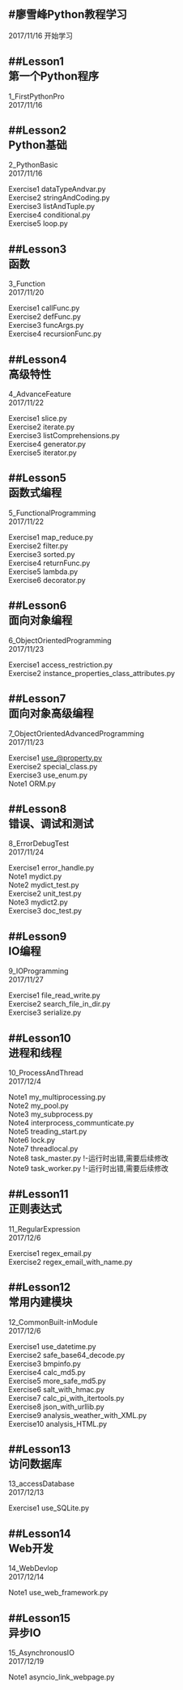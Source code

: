 #廖雪峰Python教程学习
---
2017/11/16 开始学习

##Lesson1<br/>
第一个Python程序
---
1_FirstPythonPro<br/>
2017/11/16

##Lesson2<br/>
Python基础
---
2_PythonBasic<br/>
2017/11/16

Exercise1 dataTypeAndvar.py<br/>
Exercise2 stringAndCoding.py<br/>
Exercise3 listAndTuple.py<br/>
Exercise4 conditional.py<br/>
Exercise5 loop.py

##Lesson3<br/>
函数
---
3_Function<br/>
2017/11/20

Exercise1 callFunc.py<br/>
Exercise2 defFunc.py<br/>
Exercise3 funcArgs.py<br/>
Exercise4 recursionFunc.py

##Lesson4<br/>
高级特性
---
4_AdvanceFeature<br/>
2017/11/22

Exercise1 slice.py<br/>
Exercise2 iterate.py<br/>
Exercise3 listComprehensions.py<br/>
Exercise4 generator.py<br/>
Exercise5 iterator.py<br/>

##Lesson5<br/>
函数式编程
---
5_FunctionalProgramming<br/>
2017/11/22

Exercise1 map_reduce.py<br/>
Exercise2 filter.py<br/>
Exercise3 sorted.py<br/>
Exercise4 returnFunc.py<br/>
Exercise5 lambda.py<br/>
Exercise6 decorator.py<br/>

##Lesson6<br/>
面向对象编程
---
6_ObjectOrientedProgramming<br/>
2017/11/23

Exercise1 access_restriction.py<br/>
Exercise2 instance_properties_class_attributes.py<br/>

##Lesson7<br/>
面向对象高级编程
---
7_ObjectOrientedAdvancedProgramming<br/>
2017/11/23

Exercise1 use_@property.py<br/>
Exercise2 special_class.py<br/>
Exercise3 use_enum.py<br/>
Note1	  ORM.py<br/>

##Lesson8<br/>
错误、调试和测试
---
8_ErrorDebugTest<br/>
2017/11/24

Exercise1 error_handle.py<br/>
Note1	  mydict.py<br/>
Note2	  mydict_test.py<br/>
Exercise2 unit_test.py<br/>
Note3	  mydict2.py<br/>
Exercise3 doc_test.py<br/>

##Lesson9<br/>
IO编程
---
9_IOProgramming<br/>
2017/11/27

Exercise1 file_read_write.py<br/>
Exercise2 search_file_in_dir.py<br/>
Exercise3 serialize.py<br/>

##Lesson10<br/>
进程和线程
---
10_ProcessAndThread<br/>
2017/12/4

Note1	  my_multiprocessing.py<br/>
Note2	  my_pool.py<br/>
Note3	  my_subprocess.py<br/>
Note4	  interprocess_communticate.py<br/>
Note5	  treading_start.py<br/>
Note6	  lock.py<br/>
Note7	  threadlocal.py<br/>
Note8	  task_master.py	!-运行时出错,需要后续修改<br/>
Note9	  task_worker.py	!-运行时出错,需要后续修改<br/>

##Lesson11<br/>
正则表达式
---
11_RegularExpression<br/>
2017/12/6

Exercise1 regex_email.py<br/>
Exercise2 regex_email_with_name.py<br/>

##Lesson12<br/>
常用内建模块
---
12_CommonBuilt-inModule<br/>
2017/12/6

Exercise1 use_datetime.py<br/>
Exercise2 safe_base64_decode.py<br/>
Exercise3 bmpinfo.py<br/>
Exercise4 calc_md5.py<br/>
Exercise5 more_safe_md5.py<br/>
Exercise6 salt_with_hmac.py<br/>
Exercise7 calc_pi_with_itertools.py<br/>
Exercise8 json_with_urllib.py<br/>
Exercise9 analysis_weather_with_XML.py<br/>
Exercise10 analysis_HTML.py<br/>

##Lesson13<br/>
访问数据库
---
13_accessDatabase<br/>
2017/12/13

Exercise1 use_SQLite.py<br/>

##Lesson14<br/>
Web开发
---
14_WebDevlop<br/>
2017/12/14

Note1	  use_web_framework.py<br/>

##Lesson15<br/>
异步IO
---
15_AsynchronousIO<br/>
2017/12/19

Note1	  asyncio_link_webpage.py<br/>